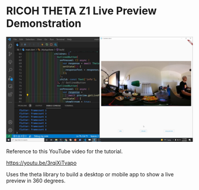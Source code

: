 # RICOH THETA Z1 Live Preview Demonstration

![screenshot](docs/images/thumbnail.png)

Reference to this YouTube video for the tutorial.

https://youtu.be/3rqiXiTvapo

Uses the theta library to build a desktop or mobile app to show
a live preview in 360 degrees.

